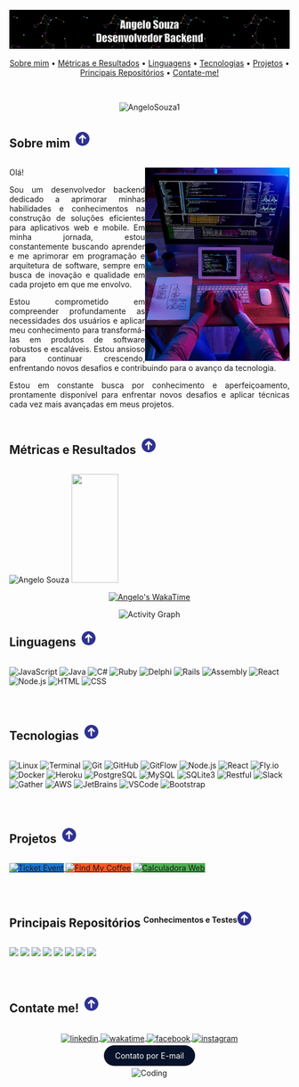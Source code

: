 <a name="top"></a>
<p align="center">
  <img src="https://github.com/AngeloSouza1/tmp/raw/main/capa.gif" alt="Descrição da imagem">
</p>

<div>
  <p align="center">
    <a href="#sobre-Mim">Sobre mim</a> •
    <a href="#metricas-e-resultados">Métricas e Resultados</a> • 
    <a href="#linguagens">Linguagens</a> • 
    <a href="#tecnologias">Tecnologias</a> • 
    <a href="#projetos">Projetos</a> • 
    <a href="#principais-repositorios">Principais Repositórios</a> • 
    <a href="#contato">Contate-me!</a>
  </p>
</div>

<br>

<p align="center">
  <img src="https://komarev.com/ghpvc/?username=AngeloSouza1&label=Profile%20views&color=0e75b6&style=flat" alt="AngeloSouza1" width="145" />
</p>

<div style="display: flex; align-items: center;">
  <h2 id="sobre-mim" style="margin-right: 10px;">Sobre mim</h2>
  <a href="#top">
    <img src="https://github.com/AngeloSouza1/tmp/blob/main/seta-para-cima.png" alt="Seta para cima" width="25">
  </a>
</div>

<div style="text-align: justify;">
  <img align="right" alt="Coding" width="260" src="https://github.com/AngeloSouza1/tmp/blob/main/vista.jpg" >
  <p>Olá!</p>

  <p>Sou um desenvolvedor backend dedicado a aprimorar minhas habilidades e conhecimentos na construção de soluções eficientes para aplicativos web e mobile. Em minha jornada, estou constantemente buscando aprender e me aprimorar em programação e arquitetura de software, sempre em busca de inovação e qualidade em cada projeto em que me envolvo.</p>

  <p>Estou comprometido em compreender profundamente as necessidades dos usuários e aplicar meu conhecimento para transformá-las em produtos de software robustos e escaláveis. Estou ansioso para continuar crescendo, enfrentando novos desafios e contribuindo para o avanço da tecnologia.</p>

  <p>Estou em constante busca por conhecimento e aperfeiçoamento, prontamente disponível para enfrentar novos desafios e aplicar técnicas cada vez mais avançadas em meus projetos.</p>
</div>

<br>

<div style="display: flex; align-items: center;">
  <h2 id="metricas-e-resultados" style="margin-right: 10px;">Métricas e Resultados</h2>
  <a href="#top">
    <img src="https://github.com/AngeloSouza1/tmp/blob/main/seta-para-cima.png" alt="Seta para cima" width="25">
  </a>
</div>

<p align="center">
  <div align="left">  
    <img width="55%" height="195px" src="https://github-readme-stats.vercel.app/api?username=AngeloSouza1&show_icons=true&count_private=true&hide_border=true&title_color=00bfbf&icon_color=00bfbf&text_color=c9d1d9&bg_color=000000" alt="Angelo Souza" /> 
    <img width="41%" height="195px" src="https://github-readme-stats.vercel.app/api/top-langs/?username=AngeloSouza1&layout=compact&hide_border=true&title_color=00bfbf&text_color=00bfbf&bg_color=000000" />
  </div>
</p>

<p align="center">
  <a href="https://wakatime.com/@AAFS1981">
    <img width="60%" height="295px" src="https://github-readme-stats.vercel.app/api/wakatime?username=AAFS1981&layout=compact&bg_color=000000&text_color=ffffff&title_color=ffffff" alt="Angelo's WakaTime">
  </a>
</p>

<div align="center">
  <img src="https://github-readme-activity-graph.vercel.app/graph?username=angelosouza1&bg_color=000000&color=15e5a6&line=07e9a5&point=0a855c&area=true&hide_border=true" alt="Activity Graph">
</div>

<div style="display: flex; align-items: center;">
  <h2 id="linguagens" style="margin-right: 10px;">Linguagens</h2>
  <a href="#top">
    <img src="https://github.com/AngeloSouza1/tmp/blob/main/seta-para-cima.png" alt="Seta para cima" width="25">
  </a>
</div>

<p align="center">
  
  ![JavaScript](https://img.shields.io/badge/-JavaScript-F7DF1E?style=flat-square&logo=javascript&logoColor=black)
  ![Java](https://img.shields.io/badge/-Java-007396?style=flat-square&logo=java&logoColor=white)
  ![C#](https://img.shields.io/badge/-C%23-239120?style=flat-square&logo=c-sharp&logoColor=white)
  ![Ruby](https://img.shields.io/badge/-Ruby-CC342D?style=flat-square&logo=ruby&logoColor=white)
  ![Delphi](https://img.shields.io/badge/-Delphi-ED1F35?style=flat-square&logo=delphi&logoColor=white)
  ![Rails](https://img.shields.io/badge/-Rails-CC0000?style=flat-square&logo=rails&logoColor=white)
  ![Assembly](https://img.shields.io/badge/-Assembly-6E4C13?style=flat-square&logo=assembly&logoColor=white)
  ![React](https://img.shields.io/badge/-React-61DAFB?style=flat-square&logo=react&logoColor=white)
  ![Node.js](https://img.shields.io/badge/-Node.js-339933?style=flat-square&logo=node.js&logoColor=white)
  ![HTML](https://img.shields.io/badge/-HTML-E34F26?style=flat-square&logo=html5&logoColor=white)
  ![CSS](https://img.shields.io/badge/-CSS-1572B6?style=flat-square&logo=css3&logoColor=white)
</p>

<br>
<br>

<div style="display: flex; align-items: center;">
  <h2 id="tecnologias" style="margin-right: 10px;">Tecnologias</h2>
  <a href="#top">
    <img src="https://github.com/AngeloSouza1/tmp/blob/main/seta-para-cima.png" alt="Seta para cima" width="25">
  </a>
</div>

<p align="center">
 
![Linux](https://img.shields.io/badge/Linux-1976d2?style=flat-square&logo=Linux)
![Terminal](https://img.shields.io/badge/Terminal-388e3c?style=flat-square&logo=Linux)
![Git](https://img.shields.io/badge/Git-8e24aa?style=flat-square&logo=Git)
![GitHub](https://img.shields.io/badge/GitHub-616161?style=flat-square&logo=GitHub)
![GitFlow](https://img.shields.io/badge/GitFlow-8e24aa?style=flat-square&logo=Git)
![Node.js](https://img.shields.io/badge/Node.js-388e3c?style=flat-square&logo=node.js)
![React](https://img.shields.io/badge/React-1976d2?style=flat-square&logo=React)
![Fly.io](https://img.shields.io/badge/Fly.io-f57c00?style=flat-square&logo=Fly.io)
![Docker](https://img.shields.io/badge/Docker-039be5?style=flat-square&logo=Docker)
![Heroku](https://img.shields.io/badge/Heroku-512da8?style=flat-square&logo=Heroku)
![PostgreSQL](https://img.shields.io/badge/PostgreSQL-009688?style=flat-square&logo=PostgreSQL)
![MySQL](https://img.shields.io/badge/MySQL-3949ab?style=flat-square&logo=MySQL)
![SQLite3](https://img.shields.io/badge/SQLite3-1a237e?style=flat-square&logo=SQLite)
![Restful](https://img.shields.io/badge/Restful-616161?style=flat-square&logo=restful)
![Slack](https://img.shields.io/badge/Slack-4a148c?style=flat-square&logo=Slack)
![Gather](https://img.shields.io/badge/Gather-007acc?style=flat-square&logo=Gather)
![AWS](https://img.shields.io/badge/AWS-37474f?style=flat-square&logo=Amazon-AWS)
![JetBrains](https://img.shields.io/badge/JetBrains-212121?style=flat-square&logo=JetBrains)
![VSCode](https://img.shields.io/badge/VSCode-0288d1?style=flat-square&logo=Visual-Studio-Code)
![Bootstrap](https://img.shields.io/badge/Bootstrap-563D7C?style=flat-square&logo=bootstrap)


</p>

<br>
<br>

<div style="display: flex; align-items: center;">
  <h2 id="projetos" style="margin-right: 10px;">Projetos</h2>
  <a href="#top">
    <img src="https://github.com/AngeloSouza1/tmp/blob/main/seta-para-cima.png" alt="Seta para cima" width="25">
  </a>
</div>

<p>
<a href="https://github.com/desenvolvendo-me/ticket-event">
  <img src="https://img.shields.io/badge/-🎟️%20Ticket%20Event-1976d2" alt="Ticket Event" style="background-color:#1976d2;">
</a>
<a href="https://github.com/AngeloSouza1/find-my-coffee">
  <img src="https://img.shields.io/badge/-☕%20Find%20My%20Coffee-ff5722" alt="Find My Coffee" style="background-color:#ff5722;">
</a>
<a href="https://github.com/AngeloSouza1/calculadora-web">
  <img src="https://img.shields.io/badge/-🧮%20Calculadora%20Web-4caf50" alt="Calculadora Web" style="background-color:#4caf50;">
</a>

  
</p>


<br>
<br>

<div style="display: flex; align-items: center;">
  <h2 id="principais-repositorios" style="margin-right: 5px;">Principais Repositórios</h2>
  <h4>Conhecimentos e Testes</h4>
  <a href="#top">
    <img src="https://github.com/AngeloSouza1/tmp/blob/main/seta-para-cima.png" alt="Seta para cima" width="25">
  </a>
</div>

<p>

[![](https://img.shields.io/badge/-🌸%20Mentorship%20Project-FF4081)](https://github.com/AngeloSouza1/Mentorship_Project)
[![](https://img.shields.io/badge/-🌊%20TT%201-448AFF)](https://github.com/AngeloSouza1/TT1)
[![](https://img.shields.io/badge/-🍃%20TT%202-4CAF50)](https://github.com/AngeloSouza1/TT2)
[![](https://img.shields.io/badge/-💉%20TT%203-9C27B0)](https://github.com/AngeloSouza1/TT3)
[![](https://img.shields.io/badge/-🛡%20TT%204-616161)](https://github.com/AngeloSouza1/TT4)
[![](https://img.shields.io/badge/-🌐%20TT%205-FF5722)](https://github.com/AngeloSouza1/TT5)
[![](https://img.shields.io/badge/-✨%20Style%20Selection-FFC107)](https://github.com/AngeloSouza1/style-selection)
[![](https://img.shields.io/badge/-📚%20Lista%20Estudante-FFC107)](https://github.com/AngeloSouza1/lista-estudantes)

</p>

<br>
<br>

<div style="display: flex; align-items: center;">
  <h2 id="contato" style="margin-right: 10px;">Contate me!</h2>
  <a href="#top">
    <img src="https://github.com/AngeloSouza1/tmp/blob/main/seta-para-cima.png" alt="Seta para cima" width="25">
  </a>
</div>

<p align="center" >
  <a href="https://www.linkedin.com/in/angeloafsouza" target="_blank">
    <img align="center" src="https://img.shields.io/badge/-angelosouza-05122A?style=flat&logo=linkedin" alt="linkedin"/> 
  </a>
  <a href="https://wakatime.com/@AAFS1981" target="_blank">
    <img align="center" src="https://img.shields.io/badge/-angelosouza-05122A?style=flat&logo=wakatime" alt="wakatime"/>
  </a>
  <a href="https://www.facebook.com/angelo.souza.3950/" target="_blank">
    <img align="center" src="https://img.shields.io/badge/-angelosouza-05122A?style=flat&logo=facebook" alt="facebook"/>
  </a>
  <a href="https://www.instagram.com/angeloafdesouza/" target="_blank">
    <img align="center" src="https://img.shields.io/badge/-angelosouza-05122A?style=flat&logo=instagram" alt="instagram"/>
  </a>
</p>

<p align="center">
  <a href="mailto:angeloafdesouza@gmail.com" style="background-color: #05122A; color: white; padding: 10px 20px; border-radius: 20px; text-decoration: none;">Contato por E-mail</a>
</p>

<p align="center">
  <img alt="Coding" width="250" src="https://cdn.dribbble.com/users/1162077/screenshots/3848914/programmer.gif">
</p>
